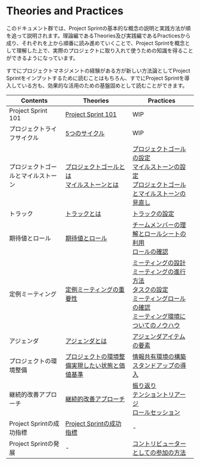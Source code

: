 # Theories and Practices

このドキュメント群では、Project Sprintの基本的な概念の説明と実践方法が順を追って説明されます。理論編であるTheories及び実践編であるPracticesから成り、それぞれを上から順番に読み進めていくことで、Project Sprintを概念として理解した上で、実際のプロジェクトに取り入れて使うための知識を得ることができるようになっています。

すでにプロジェクトマネジメントの経験がある方が新しい方法論としてProject Sprintをインプットするために読むことはもちろん、すでにProject Sprintを導入している方も、効果的な活用のための基盤固めとして読むことができます。

|  Contents  |  Theories  | Practices  |
| ---- | ---- | ---- |
|  Project Sprint 101  |  [Project Sprint 101](../theories/101.md)  |WIP |
|  プロジェクトライフサイクル  |  [5つのサイクル](../theories/project_lifecycle.md)  |  WIP  |
|  プロジェクトゴールとマイルストーン  |  [プロジェクトゴールとは](../theories/project_goals.md)<BR>[マイルストーンとは](../theories/milestones.md)  |  [プロジェクトゴールの設定](project_goals.md)<BR>  [マイルストーンの設定](milestones.md)  <BR>[プロジェクトゴールとマイルストーンの見直し](reviewing_project_goals_and_milestones.md) |
|  トラック  |  [トラックとは](../theories/tracks.md)  |  [トラックの設定](tracks.md)  |
|  期待値とロール  | [期待値とロール](../theories/rolls.md)  | [チームメンバーの理解とロールシートの利用](rolls.md)<BR>[ロールの確認](reviewing_rolls.md)  |
|  定例ミーティング  | [定例ミーティングの重要性](../theories/meetings.md) | [ミーティングの設計](meetings.md)<BR>[ミーティングの進行方法](holding_meetings.md)<BR>[タスクの設定](tasks.md)<BR>[ミーティングロールの確認](meeting_rolls.md)<BR>[ミーティング環境についてのノウハウ](meeting_environments.md)  |
|  アジェンダ  | [アジェンダとは](../theories/agenda.md)  | [アジェンダアイテムの要素](agenda.md)  |
|  プロジェクトの環境整備  | [プロジェクトの環境整備実現したい状態と価値基準](../theories/project_environments.md)  | [情報共有環境の構築](project_environments.md) <BR>[スタンドアップの導入](stand-up_meetings.md) |
|  継続的改善アプローチ  |  [継続的改善アプローチ](../theories/continuous_improvement_approach.md)  |  [振り返り](looking_back.md)<BR>[テンショントリアージ](tension_triage.md)<BR>[ロールセッション](role_session.md)  |
|  Project Sprintの成功指標  |  [Project Sprintの成功指標](../theories/success_metrics.md)  |  -  |
|  Project Sprintの発展  |  -  |  [コントリビューターとしての参加の方法](../../../contributing.md)  |
